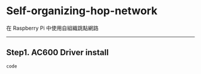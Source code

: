 # Self-organizing-hop-network
在 Raspberry Pi 中使用自組織跳點網路
***
## Step1. AC600 Driver install
```code```

